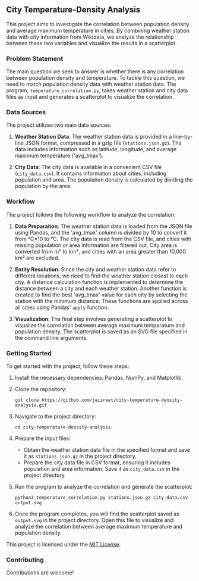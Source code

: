 ## City Temperature-Density Analysis

This project aims to investigate the correlation between population density and average maximum temperature in cities. By combining weather station data with city information from Wikidata, we analyze the relationship between these two variables and visualize the results in a scatterplot.

### Problem Statement

The main question we seek to answer is whether there is any correlation between population density and temperature. To tackle this question, we need to match population density data with weather station data. The program, `temperature_correlation.py`, takes weather station and city data files as input and generates a scatterplot to visualize the correlation.

### Data Sources

The project utilizes two main data sources:

1. **Weather Station Data**: The weather station data is provided in a line-by-line JSON format, compressed in a gzip file (`stations.json.gz`). The data includes information such as latitude, longitude, and average maximum temperature ('avg_tmax').

2. **City Data**: The city data is available in a convenient CSV file (`city_data.csv`). It contains information about cities, including population and area. The population density is calculated by dividing the population by the area.

### Workflow

The project follows the following workflow to analyze the correlation:

1. **Data Preparation**: The weather station data is loaded from the JSON file using Pandas, and the 'avg_tmax' column is divided by 10 to convert it from °C×10 to °C. The city data is read from the CSV file, and cities with missing population or area information are filtered out. City area is converted from m² to km², and cities with an area greater than 10,000 km² are excluded.

2. **Entity Resolution**: Since the city and weather station data refer to different locations, we need to find the weather station closest to each city. A distance calculation function is implemented to determine the distance between a city and each weather station. Another function is created to find the best 'avg_tmax' value for each city by selecting the station with the minimum distance. These functions are applied across all cities using Pandas' `apply` function.

3. **Visualization**: The final step involves generating a scatterplot to visualize the correlation between average maximum temperature and population density. The scatterplot is saved as an SVG file specified in the command line arguments.

### Getting Started

To get started with the project, follow these steps:

1. Install the necessary dependencies: Pandas, NumPy, and Matplotlib.

2. Clone the repository:
   ```
   git clone https://github.com/jaisreet/city-temperature-density-analysis.git
   ```

3. Navigate to the project directory:
   ```
   cd city-temperature-density-analysis
   ```

4. Prepare the input files:
   - Obtain the weather station data file in the specified format and save it as `stations.json.gz` in the project directory.
   - Prepare the city data file in CSV format, ensuring it includes population and area information. Save it as `city_data.csv` in the project directory.

5. Run the program to analyze the correlation and generate the scatterplot:
   ```
   python3 temperature_correlation.py stations.json.gz city_data.csv output.svg
   ```

6. Once the program completes, you will find the scatterplot saved as `output.svg` in the project directory. Open this file to visualize and analyze the correlation between average maximum temperature and population density.

This project is licensed under the [MIT License](LICENSE).

### Contributing

Contributions are welcome!
